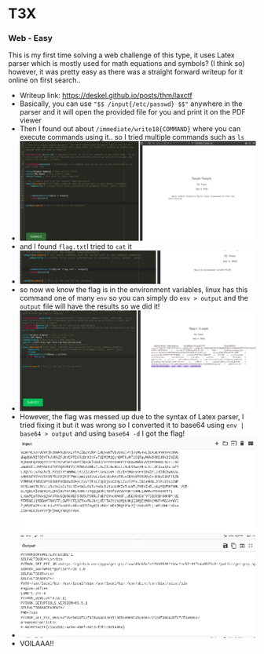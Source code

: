 # T3X
### Web - Easy


This is my first time solving a web challenge of this type, it uses Latex parser which is mostly used for math equations and symbols? (I think so)
however, it was pretty easy as there was a straight forward writeup for it online on first search..

- Writeup link: https://deskel.github.io/posts/thm/laxctf
- Basically, you can use `"$$ /input{/etc/passwd} $$"` anywhere in the parser and it will open the provided file for you and print it on the PDF viewer
- Then I found out about `/immediate/write18{COMMAND}` where you can execute commands using it.. so I tried multiple commands such as `ls`
- ![472894cb3c4003c5ecbb327597e36752.png](472894cb3c4003c5ecbb327597e36752.png)
- and I found `flag.txt`I tried to `cat` it 
- ![420abc2939dfde1fd462731e271163a1.png](420abc2939dfde1fd462731e271163a1.png)
- so now we know the flag is in the environment variables, linux has this command one of many `env` so you can simply do `env > output` and the `output` file will have the results so we did it!
- ![359f4c63d3fc3769c304537ba7c5a015.png](359f4c63d3fc3769c304537ba7c5a015.png)
- However, the flag was messed up due to the syntax of Latex parser, I tried fixing it but it was wrong so I converted it to base64 using `env | base64 > output` and using `base64 -d` I got the flag!
- ![b5c7531db4b918d3e554d1fc6d3ab97f.png](b5c7531db4b918d3e554d1fc6d3ab97f.png)
- VOILAAA!!